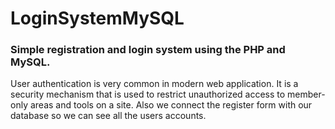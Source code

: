 # LoginSystemMySQL

### Simple registration and login system using the PHP and MySQL.

User authentication is very common in modern web application. 
It is a security mechanism that is used to restrict unauthorized access to member-only areas and tools on a site. 
Also we connect the register form with our database so we can see all the users accounts.